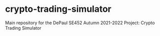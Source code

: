 # crypto-trading-simulator
Main repository for the DePaul SE452 Autumn 2021-2022 Project: Crypto Trading Simulator
